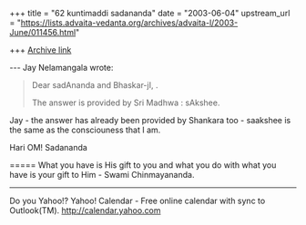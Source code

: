 +++
title = "62 kuntimaddi sadananda"
date = "2003-06-04"
upstream_url = "https://lists.advaita-vedanta.org/archives/advaita-l/2003-June/011456.html"

+++
[Archive link](https://lists.advaita-vedanta.org/archives/advaita-l/2003-June/011456.html)



--- Jay Nelamangala <jay at r-c-i.com> wrote:
> Dear sadAnanda and  Bhaskar-jI,
.
> 
> The answer is provided by Sri Madhwa  :  sAkshee.


Jay - the answer has already been provided by Shankara too - saakshee is
the same as the consciouness that I am.

Hari OM!
Sadananda

=====
What you have is His gift to you and what you do with what you have is your gift to Him - Swami Chinmayananda.

__________________________________
Do you Yahoo!?
Yahoo! Calendar - Free online calendar with sync to Outlook(TM).
http://calendar.yahoo.com

